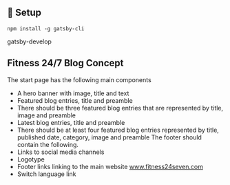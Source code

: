 
## 🚀 Setup

```
npm install -g gatsby-cli
```
gatsby-develop

## Fitness 24/7 Blog Concept

The start page has the following main components
- A hero banner with image, title and text
- Featured blog entries, title and preamble
- There should be three featured blog entries that are represented by
title, image and preamble
- Latest blog entries, title and preamble
- There should be at least four featured blog entries represented by title,
published date, category, image and preamble
The footer should contain the following.
- Links to social media channels
- Logotype
- Footer links linking to the main website www.fitness24seven.com
- Switch language link

